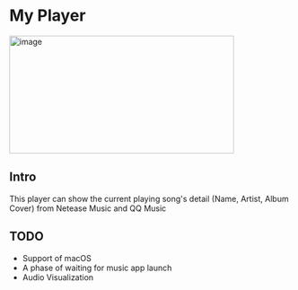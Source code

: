 # My Player

<img width="400" height="210" alt="image" src="https://github.com/user-attachments/assets/c340fd65-3594-4ea6-bc53-d5075123053f" />

## Intro
This player can show the current playing song's detail (Name, Artist, Album Cover) from Netease Music and QQ Music

## TODO
  - Support of macOS
  - A phase of waiting for music app launch
  - Audio Visualization
